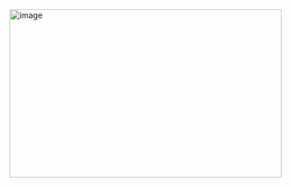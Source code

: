 
<img width="480" height="298" alt="image" src="https://github.com/user-attachments/assets/07b87858-339e-49d4-9033-238af6bef1a6" />

